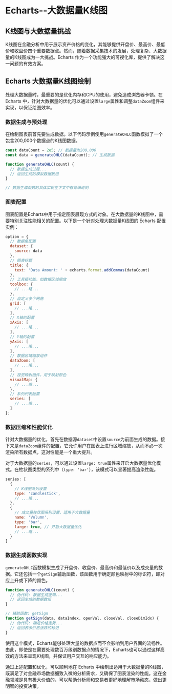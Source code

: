 # Echarts--大数据量K线图

## K线图与大数据量挑战

K线图在金融分析中用于展示资产价格的变化，其能够提供开盘价、最高价、最低价和收盘价四个重要数据点。然而，随着数据采集技术的发展，处理复杂、大数据量的K线图成为一大挑战。Echarts 作为一个功能强大的可视化库，提供了解决这一问题的有效方案。

## Echarts 大数据量K线图绘制

处理大数据量时，最重要的是优化内存和CPU的使用，避免造成浏览器卡顿。在 Echarts 中，针对大数据量的优化可以通过设置`large`属性和调整`dataZoom`组件来实现，以保证绘图效率。

### 数据生成与预处理

在绘制图表前首先要生成数据。以下代码示例使用`generateOHLC`函数模拟了一个包含200,000个数据点的K线图数据。

```javascript
const dataCount = 2e5; // 数据量为200,000
const data = generateOHLC(dataCount); // 生成数据

function generateOHLC(count) {
  // 数据生成过程...
  // 返回生成的模拟数据数组
}

// 数据生成函数的具体实现在下文中有详细说明
```

### 图表配置

图表配置是Echarts中用于指定图表展现方式的对象。在大数据量的K线图中，需要特别关注性能相关的配置。以下是一个针对处理大数据量K线图的 Echarts 配置实例：

```javascript
option = {
  // 数据集配置
  dataset: {
    source: data
  },
  // 图表标题
  title: {
    text: 'Data Amount: ' + echarts.format.addCommas(dataCount)
  },
  // 工具箱功能，如数据区域缩放
  toolbox: {
    // ...略...
  },
  // 自定义多个网格
  grid: [
    // ...略...
  ],
  // X轴的配置
  xAxis: [
    // ...略...
  ],
  // Y轴的配置
  yAxis: [
    // ...略...
  ],
  // 数据区域缩放组件
  dataZoom: [
    // ...略...
  ],
  // 视觉映射组件，用于映射颜色
  visualMap: {
    // ...略...
  },
  // 系列列表配置
  series: [
    // ...略...
  ]
};
```

### 数据压缩和性能优化

针对大数据量的优化，首先在数据源`dataset`中设置`source`为前面生成的数据。接下来是`dataZoom`组件的配置，它允许用户在图表上进行区域缩放，从而不必一次渲染所有数据点，这对性能是一个重大提升。

对于大数据量的`series`，可以通过设置`large: true`属性来开启大数据量优化模式。在柱状图类型的系列中（`type: 'bar'`），该模式可以显著提高渲染性能。

```javascript
series: [
  {
    // K线图系列设置
    type: 'candlestick',
    // ...略...
  },
  {
    // 成交量柱状图系列设置，适用于大数据量
    name: 'Volumn',
    type: 'bar',
    large: true, // 开启大数据量优化
    // ...略...
  }
]
```

### 数据生成函数实现

`generateOHLC`函数模拟生成了开盘价、收盘价、最高价和最低价以及成交量的数据。它还包括一个`getSign`辅助函数，该函数用于确定颜色映射中的标识符，即对应上升或下降的颜色。

```javascript
function generateOHLC(count) {
  // 伪代码: 数据生成逻辑...
  // 返回生成的数据数组
}

// 辅助函数: getSign
function getSign(data, dataIndex, openVal, closeVal, closeDimIdx) {
  // 伪代码: 确定价格走势...
  // 返回表示价格涨跌的标记
}
```

使用这个模式，Echarts能够处理大量的数据点而不会影响到用户界面的流畅性。由此，即使是在需要处理数百万级别数据点的情况下，Echarts也可以通过这样高效的方法来呈现K线图，并保证用户交互的响应能力。

通过上述配置和优化，可以顺利地在 Echarts 中绘制出适用于大数据量的K线图，既满足了对金融市场数据细致入微的分析需求，又确保了图表渲染的性能。这在金融领域是具有极大价值的，可以帮助分析师和交易者更好地理解市场动态，做出更明智的投资决策。